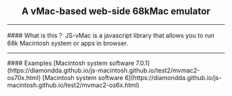 <center><h2>A vMac-based web-side 68kMac emulator</h2></center>
<hr>
#### What is this？
JS-vMac is a javascript library that allows you to run 68k Macintosh system or apps in browser.
<hr>
#### Examples
[Macintosh system software 7.0.1](https://diamondda.github.io/js-macintosh.github.io/test2/mvmac2-os70x.html)
[Macintosh system software 6](https://diamondda.github.io/js-macintosh.github.io/test2/mvmac2-os6x.html)


